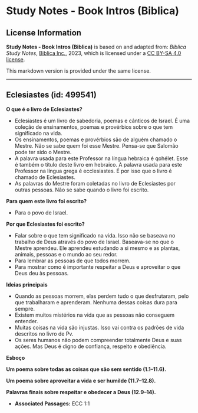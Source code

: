 # Study Notes - Book Intros (Biblica)

## License Information

**Study Notes - Book Intros (Biblica)** is based on and adapted from: _Biblica Study Notes_, [Biblica Inc.](https://www.biblica.com/), 2023, which is licensed under a [CC BY-SA 4.0 license](https://creativecommons.org/licenses/by-sa/4.0/legalcode.en).

This markdown version is provided under the same license.



--------------------------------

## Eclesiastes (id: 499541)

**O que é o livro de** **Eclesiastes?**

* Eclesiastes é um livro de sabedoria, poemas e cânticos de Israel. É uma coleção de ensinamentos, poemas e provérbios sobre o que tem significado na vida.
* Os ensinamentos, poemas e provérbios são de alguém chamado o Mestre. Não se sabe quem foi esse Mestre. Pensa\-se que Salomão pode ter sido o Mestre.
* A palavra usada para este Professor na língua hebraica é qohélet. Esse é também o título deste livro em hebraico. A palavra usada para este Professor na língua grega é ecclesiastes. É por isso que o livro é chamado de Eclesiastes.
* As palavras do Mestre foram coletadas no livro de Eclesiastes por outras pessoas. Não se sabe quando o livro foi escrito.

**Para quem este livro foi escrito?**

* Para o povo de Israel.

**Por que Eclesiastes foi escrito?**

* Falar sobre o que tem significado na vida. Isso não se baseava no trabalho de Deus através do povo de Israel. Baseava\-se no que o Mestre aprendeu. Ele aprendeu estudando a si mesmo e as plantas, animais, pessoas e o mundo ao seu redor.
* Para lembrar as pessoas de que todos morrem.
* Para mostrar como é importante respeitar a Deus e aproveitar o que Deus deu às pessoas.

**Ideias principais**

* Quando as pessoas morrem, elas perdem tudo o que desfrutaram, pelo que trabalharam e aprenderam. Nenhuma dessas coisas dura para sempre.
* Existem muitos mistérios na vida que as pessoas não conseguem entender.
* Muitas coisas na vida são injustas. Isso vai contra os padrões de vida descritos no livro de Pv.
* Os seres humanos não podem compreender totalmente Deus e suas ações. Mas Deus é digno de confiança, respeito e obediência.

**Esboço**

**Um poema sobre todas as coisas que são sem sentido (1\.1–11\.6\).**

**Um poema sobre aproveitar a vida e ser humilde (11\.7–12\.8\).**

**Palavras finais sobre respeitar e obedecer a Deus (12\.9–14\).**

* **Associated Passages:** ECC 1:1

